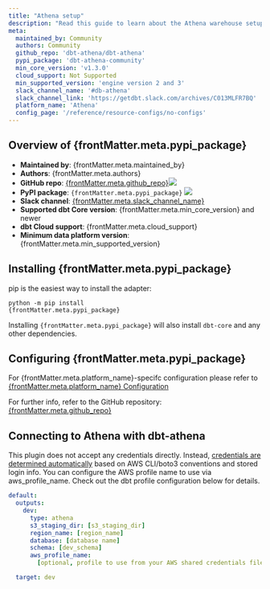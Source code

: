 ```yaml
---
title: "Athena setup"
description: "Read this guide to learn about the Athena warehouse setup in dbt."
meta:
  maintained_by: Community
  authors: Community
  github_repo: 'dbt-athena/dbt-athena'
  pypi_package: 'dbt-athena-community'
  min_core_version: 'v1.3.0'
  cloud_support: Not Supported
  min_supported_version: 'engine version 2 and 3'
  slack_channel_name: '#db-athena'
  slack_channel_link: 'https://getdbt.slack.com/archives/C013MLFR7BQ'
  platform_name: 'Athena'
  config_page: '/reference/resource-configs/no-configs'
---
```


<h2> Overview of {frontMatter.meta.pypi_package} </h2>

<ul>
    <li><strong>Maintained by</strong>: {frontMatter.meta.maintained_by}</li>
    <li><strong>Authors</strong>: {frontMatter.meta.authors}</li>
    <li><strong>GitHub repo</strong>: <a href={`https://github.com/${frontMatter.meta.github_repo}`}>{frontMatter.meta.github_repo}</a><a href={`https://github.com/${frontMatter.meta.github_repo}`}><img src={`https://img.shields.io/github/stars/${frontMatter.meta.github_repo}?style=for-the-badge`}/></a></li>
    <li><strong>PyPI package</strong>: <code>{frontMatter.meta.pypi_package}</code> <a href={`https://badge.fury.io/py/${frontMatter.meta.pypi_package}`}><img src={`https://badge.fury.io/py/${frontMatter.meta.pypi_package}.svg`}/></a></li>
    <li><strong>Slack channel</strong>: <a href={frontMatter.meta.slack_channel_link}>{frontMatter.meta.slack_channel_name}</a></li>
    <li><strong>Supported dbt Core version</strong>: {frontMatter.meta.min_core_version} and newer</li>
    <li><strong>dbt Cloud support</strong>: {frontMatter.meta.cloud_support}</li>
    <li><strong>Minimum data platform version</strong>: {frontMatter.meta.min_supported_version}</li>
    </ul>

<h2> Installing {frontMatter.meta.pypi_package} </h2>

pip is the easiest way to install the adapter:

<code>python -m pip install {frontMatter.meta.pypi_package}</code>

<p>Installing <code>{frontMatter.meta.pypi_package}</code> will also install <code>dbt-core</code> and any other dependencies.</p>

<h2> Configuring {frontMatter.meta.pypi_package} </h2>

<p>For {frontMatter.meta.platform_name}-specifc configuration please refer to <a href={frontMatter.meta.config_page}>{frontMatter.meta.platform_name} Configuration</a> </p>

<p>For further info, refer to the GitHub repository: <a href={`https://github.com/${frontMatter.meta.github_repo}`}>{frontMatter.meta.github_repo}</a></p>

## Connecting to Athena with dbt-athena

This plugin does not accept any credentials directly. Instead, [credentials are determined automatically](https://boto3.amazonaws.com/v1/documentation/api/latest/guide/credentials.html) based on AWS CLI/boto3 conventions and stored login info. You can configure the AWS profile name to use via aws_profile_name. Check out the dbt profile configuration below for details.

<File name='~/.dbt/profiles.yml'>

```yaml
default:
  outputs:
    dev:
      type: athena
      s3_staging_dir: [s3_staging_dir]
      region_name: [region_name]
      database: [database name]
      schema: [dev_schema]
      aws_profile_name:
        [optional, profile to use from your AWS shared credentials file.]

  target: dev
```

</File>
